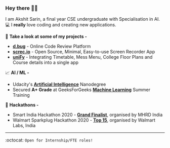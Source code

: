 ### Hey there ✌🏻

I am Akshit Sarin, a final year CSE undergraduate with Specialisation in AI. :computer: I **really** love coding and creating new applications. <br>

:rocket: **Take a look at some of my projects -**
- [**d.bug**](http://d-bug.herokuapp.com/) - Online Code Review Platform
- [**screc.io**](https://github.com/akshitsarin/screc.io) - Open Source, Minimal, Easy-to-use Screen Recorder App
- [**uniFy**](https://akshit-sarin.s3.ap-south-1.amazonaws.com/uniFy.png) - Integrating Timetable, Mess Menu, College Floor Plans and Course details into a single app

:chart_with_upwards_trend: **AI / ML -**
- Udacity's [**Artificial Intelligence**](https://github.com/akshitsarin/Udacity-AI-Nanodegree) Nanodegree
- Secured **A+ Grade** at GeeksForGeeks [**Machine Learning**](https://media.geeksforgeeks.org/certificates/1565008584/c1770e26174556c7ddbf1866a3d033d3.pdf) Summer Training

:tada: **Hackathons -**
- Smart India Hackathon 2020 - [**Grand Finalist**](https://akshit-sarin.s3.ap-south-1.amazonaws.com/Akshit-Sarin-SIH.png), organised by MHRD India
- Walmart Sparkplug Hackathon 2020 - [**Top 15**](https://akshit-sarin.s3.ap-south-1.amazonaws.com/SparkPlug-Top15.png), organised by Walmart Labs, India

---

:octocat: `Open for Internship/FTE roles!`
